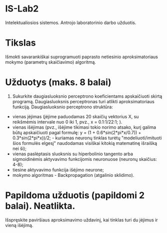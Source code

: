 # IS-Lab2
Intelektualiosios sistemos. Antrojo laboratorinio darbo užduotis.
# Tikslas
Išmokti savarankiškai suprogramuoti paprasto netiesinio aproksimatoriaus mokymo (parametrų skaičiavimo) algoritmą.
# Užduotys (maks. 8 balai)
1. Sukurkite daugiasluoksnio perceptrono koeficientams apskaičiuoti skirtą programą. Daugiasluoksnis perceptronas turi atlikti aproksimatoriaus funkciją. Daugiasluoksnio perceptrono struktūra:
- vienas įėjimas (įėjime paduodamas 20 skaičių vektorius X, su reikšmėmis intervale nuo 0 iki 1, pvz., x = 0.1:1/22:1; ).
- vienas išėjimas (pvz., išėjime tikimasi tokio norimo atsako, kurį galima būtų apskaičiuoti pagal formulę: y = (1 + 0.6\*sin(2\*pi\*x/0.7)) + 0.3\*sin(2\*pi\*x))/2; - kuriamas neuronų tinklas turėtų "modeliuoti/imituoti šios formulės elgesį" naudodamas visiškai kitokią matematinę išraišką nei ši);
- vienas paslėptasis sluoksnis su hiperbolinio tangento arba sigmoidinėmis aktyvavimo funkcijomis neuronuose (neuronų skaičius: 4-8);
- tiesine aktyvavimo funkcija išėjimo neurone;
- mokymo algoritmas - Backpropagation (atgalinio sklidimo).
# Papildoma užduotis (papildomi 2 balai). Neatlikta.
Išspręskite paviršiaus aproksimavimo uždavinį, kai tinklas turi du įėjimus ir vieną išėjimą.

